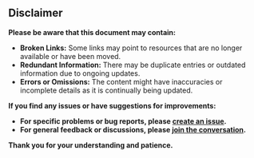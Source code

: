 ## Disclaimer

**Please be aware that this document may contain:**

- **Broken Links:** Some links may point to resources that are no longer available or have been moved.
- **Redundant Information:** There may be duplicate entries or outdated information due to ongoing updates.
- **Errors or Omissions:** The content might have inaccuracies or incomplete details as it is continually being updated.

**If you find any issues or have suggestions for improvements:**
- **For specific problems or bug reports, please [create an issue](https://github.com/yourusername/panta-rhei/issues).**
- **For general feedback or discussions, please [join the conversation](https://github.com/yourusername/panta-rhei/discussions).**

**Thank you for your understanding and patience.**
